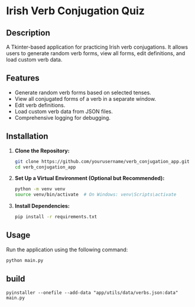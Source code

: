 # Irish Verb Conjugation Quiz

## Description

A Tkinter-based application for practicing Irish verb conjugations. It allows users to generate random verb forms, view all forms, edit definitions, and load custom verb data.

## Features

- Generate random verb forms based on selected tenses.
- View all conjugated forms of a verb in a separate window.
- Edit verb definitions.
- Load custom verb data from JSON files.
- Comprehensive logging for debugging.

## Installation

1. **Clone the Repository:**

    ```bash
    git clone https://github.com/yourusername/verb_conjugation_app.git
    cd verb_conjugation_app
    ```

2. **Set Up a Virtual Environment (Optional but Recommended):**

    ```bash
    python -m venv venv
    source venv/bin/activate  # On Windows: venv\Scripts\activate
    ```

3. **Install Dependencies:**

    ```bash
    pip install -r requirements.txt
    ```

## Usage

Run the application using the following command:

```bash
python main.py
```

## build

`pyinstaller --onefile --add-data "app/utils/data/verbs.json:data" main.py`